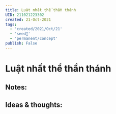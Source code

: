 ```yaml
---
title: Luật nhất thể thần thánh
UID: 211021223302
created: 21-Oct-2021
tags:
  - 'created/2021/Oct/21'
  - 'seed🥜'
  - 'permanent/concept'
publish: False
---
```

# Luật nhất thể thần thánh

## Notes:


## Ideas & thoughts:


